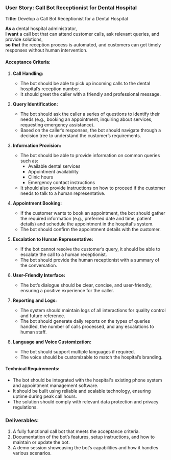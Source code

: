 ### User Story: Call Bot Receptionist for Dental Hospital

**Title:** Develop a Call Bot Receptionist for a Dental Hospital

**As a** dental hospital administrator,  
**I want** a call bot that can attend customer calls, ask relevant queries, and provide solutions,  
**so that** the reception process is automated, and customers can get timely responses without human intervention.

#### **Acceptance Criteria:**

1. **Call Handling:**
   - The bot should be able to pick up incoming calls to the dental hospital’s reception number.
   - It should greet the caller with a friendly and professional message.

2. **Query Identification:**
   - The bot should ask the caller a series of questions to identify their needs (e.g., booking an appointment, inquiring about services, requesting emergency assistance).
   - Based on the caller’s responses, the bot should navigate through a decision tree to understand the customer’s requirements.

3. **Information Provision:**
   - The bot should be able to provide information on common queries such as:
     - Available dental services
     - Appointment availability
     - Clinic hours
     - Emergency contact instructions
   - It should also provide instructions on how to proceed if the customer needs to talk to a human representative.

4. **Appointment Booking:**
   - If the customer wants to book an appointment, the bot should gather the required information (e.g., preferred date and time, patient details) and schedule the appointment in the hospital's system.
   - The bot should confirm the appointment details with the customer.

5. **Escalation to Human Representative:**
   - If the bot cannot resolve the customer’s query, it should be able to escalate the call to a human receptionist.
   - The bot should provide the human receptionist with a summary of the conversation.

6. **User-Friendly Interface:**
   - The bot’s dialogue should be clear, concise, and user-friendly, ensuring a positive experience for the caller.

7. **Reporting and Logs:**
   - The system should maintain logs of all interactions for quality control and future reference.
   - The bot should generate daily reports on the types of queries handled, the number of calls processed, and any escalations to human staff.

8. **Language and Voice Customization:**
   - The bot should support multiple languages if required.
   - The voice should be customizable to match the hospital’s branding.

#### **Technical Requirements:**

- The bot should be integrated with the hospital's existing phone system and appointment management software.
- It should be built using reliable and scalable technology, ensuring uptime during peak call hours.
- The solution should comply with relevant data protection and privacy regulations.

### **Deliverables:**

1. A fully functional call bot that meets the acceptance criteria.
2. Documentation of the bot’s features, setup instructions, and how to maintain or update the bot.
3. A demo session showcasing the bot’s capabilities and how it handles various scenarios.
